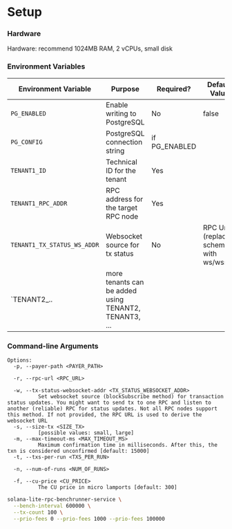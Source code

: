

# Setup
### Hardware
Hardware: recommend 1024MB RAM, 2 vCPUs, small disk


### Environment Variables
| Environment Variable | Purpose                                               | Required?    | Default Value                              |
|----------------------|-------------------------------------------------------|--------------|--------------------------------------------|
| `PG_ENABLED`         | Enable writing to PostgreSQL                          | No           | false                                      |
| `PG_CONFIG`          | PostgreSQL connection string                          | if PG_ENABLED |                                            |
| `TENANT1_ID`         | Technical ID for the tenant                           | Yes          |                                            |
| `TENANT1_RPC_ADDR`   | RPC address for the target RPC node                   | Yes          |                                            |
| `TENANT1_TX_STATUS_WS_ADDR`   | Websocket source for tx status               |No            | RPC Url<br/>(replacing schema with ws/wss) |
| `TENANT2_..          | more tenants can be added using TENANT2, TENANT3, ... |              |                                            |

### Command-line Arguments
```
Options:
  -p, --payer-path <PAYER_PATH>
          
  -r, --rpc-url <RPC_URL>
          
  -w, --tx-status-websocket-addr <TX_STATUS_WEBSOCKET_ADDR>
          Set websocket source (blockSubscribe method) for transaction status updates. You might want to send tx to one RPC and listen to another (reliable) RPC for status updates. Not all RPC nodes support this method. If not provided, the RPC URL is used to derive the websocket URL
  -s, --size-tx <SIZE_TX>
          [possible values: small, large]
  -m, --max-timeout-ms <MAX_TIMEOUT_MS>
          Maximum confirmation time in milliseconds. After this, the txn is considered unconfirmed [default: 15000]
  -t, --txs-per-run <TXS_PER_RUN>
          
  -n, --num-of-runs <NUM_OF_RUNS>
          
  -f, --cu-price <CU_PRICE>
          The CU price in micro lamports [default: 300]
```

```bash
solana-lite-rpc-benchrunner-service \
  --bench-interval 600000 \
  --tx-count 100 \
  --prio-fees 0 --prio-fees 1000 --prio-fees 100000
```
